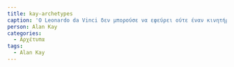 ```yaml
---
title: kay-archetypes
caption: 'O Leonardo da Vinci δεν μπορούσε να εφεύρει ούτε έναν κινητήρα για κάποιο από τα οχήματά του. Μπορεί να ήταν ο εξυπνότερος άνθρωπος στην εποχή του, αλλά γεννήθηκε στη λάθος εποχή. Η εξυπνάδα του δεν μπορούσε να υπερβεί την εποχή του.'
person: Alan Kay
categories:
  - Αρχέτυπα 
tags:
  - Alan Kay
---
```

